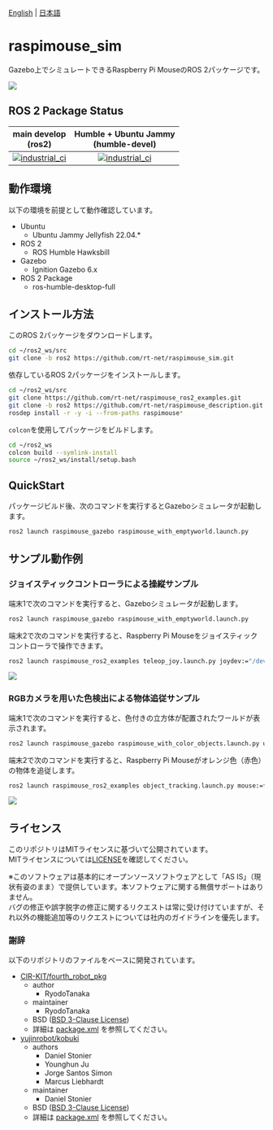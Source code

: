 [English](README.en.md) | [日本語](README.md)

# raspimouse_sim 

Gazebo上でシミュレートできるRaspberry Pi MouseのROS 2パッケージです。

![](https://rt-net.github.io/images/raspberry-pi-mouse/raspimouse_sim_color_objects_world.png)

## ROS 2 Package Status

| main develop<br>(ros2)|Humble + Ubuntu Jammy<br>(humble-devel)|
|:---:|:---:|
|[![industrial_ci](https://github.com/rt-net/raspimouse_sim/workflows/industrial_ci/badge.svg?branch=ros2)](https://github.com/rt-net/raspimouse_sim/actions?query=branch%3Aros2+workflow%3Aindustrial_ci)|[![industrial_ci](https://github.com/rt-net/raspimouse_sim/workflows/industrial_ci/badge.svg?branch=humble-devel)](https://github.com/rt-net/raspimouse_sim/actions?query=branch%3Ahumble-devel+workflow%3Aindustrial_ci)|

## 動作環境

以下の環境を前提として動作確認しています。

* Ubuntu
  * Ubuntu Jammy Jellyfish 22.04.*
* ROS 2
  * ROS Humble Hawksbill
* Gazebo
  * Ignition Gazebo 6.x
* ROS 2 Package
  * ros-humble-desktop-full

## インストール方法

このROS 2パッケージをダウンロードします。

```sh
cd ~/ros2_ws/src
git clone -b ros2 https://github.com/rt-net/raspimouse_sim.git
```

依存しているROS 2パッケージをインストールします。

```sh
cd ~/ros2_ws/src
git clone https://github.com/rt-net/raspimouse_ros2_examples.git
git clone -b ros2 https://github.com/rt-net/raspimouse_description.git
rosdep install -r -y -i --from-paths raspimouse*
```

`colcon`を使用してパッケージをビルドします。

```sh
cd ~/ros2_ws
colcon build --symlink-install
source ~/ros2_ws/install/setup.bash
```

## QuickStart

パッケージビルド後、次のコマンドを実行するとGazeboシミュレータが起動します。

```sh
ros2 launch raspimouse_gazebo raspimouse_with_emptyworld.launch.py
```

## サンプル動作例

### ジョイスティックコントローラによる操縦サンプル

端末1で次のコマンドを実行すると、Gazeboシミュレータが起動します。

```sh
ros2 launch raspimouse_gazebo raspimouse_with_emptyworld.launch.py
```

端末2で次のコマンドを実行すると、Raspberry Pi Mouseをジョイスティックコントローラで操作できます。

```sh
ros2 launch raspimouse_ros2_examples teleop_joy.launch.py joydev:="/dev/input/js0" joyconfig:=f710 mouse:=false
```

![](https://rt-net.github.io/images/raspberry-pi-mouse/raspimouse_sim_joystick.gif)

### RGBカメラを用いた色検出による物体追従サンプル

端末1で次のコマンドを実行すると、色付きの立方体が配置されたワールドが表示されます。

```sh
ros2 launch raspimouse_gazebo raspimouse_with_color_objects.launch.py use_rgb_camera:=true
```

端末2で次のコマンドを実行すると、Raspberry Pi Mouseがオレンジ色（赤色）の物体を追従します。

```sh
ros2 launch raspimouse_ros2_examples object_tracking.launch.py mouse:=false use_camera_node:=false
```

![](https://rt-net.github.io/images/raspberry-pi-mouse/raspimouse_sim_object_tracking.gif)

## ライセンス

このリポジトリはMITライセンスに基づいて公開されています。  
MITライセンスについては[LICENSE]( ./LICENSE )を確認してください。

※このソフトウェアは基本的にオープンソースソフトウェアとして「AS IS」（現状有姿のまま）で提供しています。本ソフトウェアに関する無償サポートはありません。  
バグの修正や誤字脱字の修正に関するリクエストは常に受け付けていますが、それ以外の機能追加等のリクエストについては社内のガイドラインを優先します。

### 謝辞

以下のリポジトリのファイルをベースに開発されています。

* [CIR-KIT/fourth_robot_pkg]( https://github.com/CIR-KIT/fourth_robot_pkg )
  * author
    * RyodoTanaka
  * maintainer
    * RyodoTanaka
  * BSD ([BSD 3-Clause License](https://opensource.org/licenses/BSD-3-Clause))
  * 詳細は [package.xml](https://github.com/CIR-KIT/fourth_robot_pkg/blob/indigo-devel/fourth_robot_control/package.xml) を参照してください。
* [yujinrobot/kobuki]( https://github.com/yujinrobot/kobuki )
  * authors
    * Daniel Stonier
    * Younghun Ju
    * Jorge Santos Simon
    * Marcus Liebhardt
  * maintainer
    * Daniel Stonier
  * BSD ([BSD 3-Clause License](https://opensource.org/licenses/BSD-3-Clause))
  * 詳細は [package.xml](https://github.com/yujinrobot/kobuki/blob/melodic/kobuki/package.xml) を参照してください。
